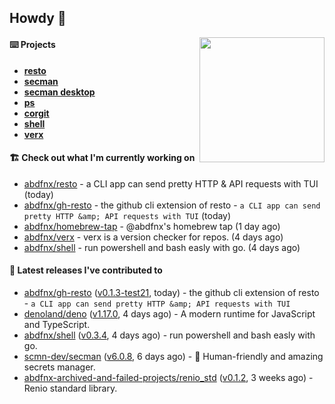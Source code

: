 ## Howdy 👋

<img align="right" src="https://github.com/abdfnx.png" width="200">

#### ⌨️ Projects

- [**resto**](https://github.com/abdfnx/resto)
- [**secman**](https://github.com/scmn-dev/secman)
- [**secman desktop**](https://github.com/scmn-dev/desktop)
- [**ps**](https://github.com/scmn-dev/ps)
- [**corgit**](https://github.com/abdfnx/corgit)
- [**shell**](https://github.com/abdfnx/shell)
- [**verx**](https://github.com/abdfnx/verx)

#### 🏗️ Check out what I'm currently working on


- [abdfnx/resto](https://github.com/abdfnx/resto) - a CLI app can send pretty HTTP &amp; API requests with TUI (today)
- [abdfnx/gh-resto](https://github.com/abdfnx/gh-resto) - the github cli extension of resto - `a CLI app can send pretty HTTP &amp; API requests with TUI` (today)
- [abdfnx/homebrew-tap](https://github.com/abdfnx/homebrew-tap) - @abdfnx&#39;s homebrew tap (1 day ago)
- [abdfnx/verx](https://github.com/abdfnx/verx) - verx is a version checker for repos. (4 days ago)
- [abdfnx/shell](https://github.com/abdfnx/shell) - run powershell and bash easly with go. (4 days ago)

#### 🔭 Latest releases I've contributed to

- [abdfnx/gh-resto](https://github.com/abdfnx/gh-resto) ([v0.1.3-test21](https://github.com/abdfnx/gh-resto/releases/tag/v0.1.3-test21), today) - the github cli extension of resto - `a CLI app can send pretty HTTP &amp; API requests with TUI`
- [denoland/deno](https://github.com/denoland/deno) ([v1.17.0](https://github.com/denoland/deno/releases/tag/v1.17.0), 4 days ago) - A modern runtime for JavaScript and TypeScript.
- [abdfnx/shell](https://github.com/abdfnx/shell) ([v0.3.4](https://github.com/abdfnx/shell/releases/tag/v0.3.4), 4 days ago) - run powershell and bash easly with go.
- [scmn-dev/secman](https://github.com/scmn-dev/secman) ([v6.0.8](https://github.com/scmn-dev/secman/releases/tag/v6.0.8), 6 days ago) - 👊 Human-friendly and amazing secrets manager.
- [abdfnx-archived-and-failed-projects/renio_std](https://github.com/abdfnx-archived-and-failed-projects/renio_std) ([v0.1.2](https://github.com/abdfnx-archived-and-failed-projects/renio_std/releases/tag/v0.1.2), 3 weeks ago) - Renio standard library.
